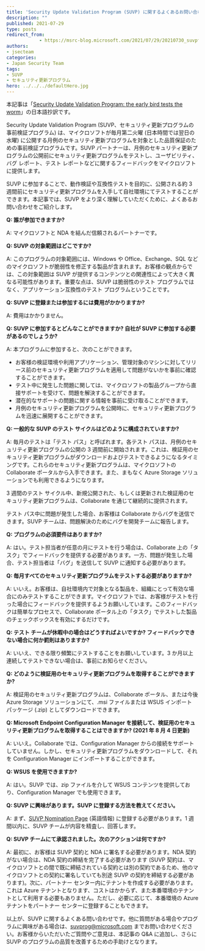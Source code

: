 ```yaml
---
title: 'Security Update Validation Program (SUVP) に関するよくあるお問い合わせ'
description: ""
published: 2021-07-29
type: posts
redirect_from:
            - https://msrc-blog.microsoft.com/2021/07/29/20210730_suvpfaq/
authors:
- jsecteam
categories:
- Japan Security Team
tags:
- SUVP
- セキュリティ更新プログラム
hero: ../../../defaultHero.jpg
---
```

本記事は「[Security Update Validation Program: the early bird tests the worm](https://techcommunity.microsoft.com/t5/windows-it-pro-blog/security-update-validation-program-the-early-bird-tests-the-worm/ba-p/2569392)」の日本語抄訳です。

Security Update Validation Program (SUVP、セキュリティ更新プログラムの事前検証プログラム) は、マイクロソフトが毎月第二火曜 (日本時間では翌日の水曜) に公開する月例のセキュリティ更新プログラムを対象とした品質保証のための事前検証プログラムです。SUVP パートナーは、月例のセキュリティ更新プログラムの公開前にセキュリティ更新プログラムをテストし、ユーザビリティ、バグ レポート、テスト レポートなどに関するフィードバックをマイクロソフトに提供します。

SUVP に参加することで、動作検証や互換性テストを目的に、公開される約 3 週間前にセキュリティ更新プログラムを入手して自社環境にてテストすることができます。本記事では、SUVP をより深く理解していただくために、よくあるお問い合わせをご紹介します。

**Q: 誰が参加できますか?**

A: マイクロソフトと NDA を結んだ信頼されるパートナーです。

**Q: SUVP の対象範囲はどこですか?**

A: このプログラムの対象範囲には、Windows や Office、Exchange、SQL などのマイクロソフトが脆弱性を修正する製品が含まれます。お客様の観点からでは、この対象範囲は SUVP が提供するコンテンツとの関連性によって大きく異なる可能性があります。重要な点は、SUVP は脆弱性のテスト プログラムではなく、アプリケーション互換性のテスト プログラムということです。

**Q: SUVP に登録または参加するには費用がかかりますか?**

A: 費用はかかりません。

**Q: SUVP に参加するとどんなことができますか? 自社が SUVP に参加する必要があるのでしょうか?**

A: 本プログラムに参加すると、次のことができます。

- お客様の検証環境や利用アプリケーション、管理対象のマシンに対してリリース前のセキュリティ更新プログラムを適用して問題がないかを事前に確認することができます。
- テスト中に発生した問題に関しては、マイクロソフトの製品グループから直接サポートを受けて、問題を解決することができます。
- 潜在的なサポートの問題に関する情報を事前に受け取ることができます。
- 月例のセキュリティ更新プログラムを公開時に、セキュリティ更新プログラムを迅速に展開することができます。

**Q: 一般的な SUVP のテスト サイクルはどのように構成されていますか?**

A: 毎月のテストは「テスト パス」と呼ばれます。各テスト パスは、月例のセキュリティ更新プログラムの公開の 3 週間前に開始されます。これは、検証用のセキュリティ更新プログラムがダウンロードおよびテストできるようになるタイミングです。これらのセキュリティ更新プログラムは、マイクロソフトの Collaborate ポータルから入手できます。また、まもなく Azure Storage ソリューションでも利用できるようになります。

3 週間のテスト サイクル中、新規公開された、もしくは更新された検証用のセキュリティ更新プログラムは、Collaborate を通じて継続的に提供されます。

テスト パス中に問題が発生した場合、お客様は Collaborate からバグを送信できます。SUVP チームは、問題解決のためにバグを開発チームに報告します。

**Q: プログラムの必須要件はありますか?**

A: はい。テスト担当者が任意の月にテストを行う場合は、Collaborate 上の「タスク」でフィードバックを提供する必要があります。一方、問題が発生した場合、テスト担当者は「バグ」を送信して SUVP に通知する必要があります。

**Q: 毎月すべてのセキュリティ更新プログラムをテストする必要がありますか?**

A: いいえ。お客様は、自社環境内で対象となる製品を、組織にとって有効な場合にのみテストすることができます。マイクロソフトでは、お客様がテストを行った場合にフィードバックを提供するようお願いしています。このフィードバックは簡単なプロセスで、Collaborate ポータル上の「タスク」でテストした製品のチェックボックスを有効にするだけです。

**Q: テスト チームが休暇中の場合はどうすればよいですか? フィードバックできない場合に何か罰則はありますか?**

A: いいえ、できる限り頻繁にテストすることをお願いしています。3 か月以上連続してテストできない場合は、事前にお知らせください。

**Q: どのように検証用のセキュリティ更新プログラムを取得することができますか?**

A: 検証用のセキュリティ更新プログラムは、Collaborate ポータル、または今後 Azure Storage ソリューションにて、.msi ファイルまたは WSUS インポート パッケージ (.zip) としてダウンロードできます。

**Q: Microsoft Endpoint Configuration Manager を接続して、検証用のセキュリティ更新プログラムを取得することはできますか? (2021 年 8 月 4 日更新)**

A: いいえ。Collaborate では、Configuration Manager からの接続をサポートしていません。しかし、セキュリティ更新プログラムをダウンロードして、それを Configuration Manager にインポートすることができます。

**Q: WSUS を使用できますか?**

A: はい。SUVP では、zip ファイルを介して WSUS コンテンツを提供しており、Configuration Manager でも使用できます。

**Q: SUVP に興味があります。SUVP に登録する方法を教えてください。**

A: まず、[SUVP Nomination Page](https://forms.office.com/Pages/ResponsePage.aspx?id=v4j5cvGGr0GRqy180BHbR6TsxuLid-tKhdyxUTWkMa9UOU5EMEZURTJZWFdGQVNVMFpMUFhFRU1YMyQlQCN0PWcu) (英語情報) に登録する必要があります。1 週間以内に、SUVP チームが内容を精査し、回答します。

**Q: SUVP チームにて承認されました。次のアクションは何ですか?**

A: 最初に、お客様は SUVP 契約と NDA に署名する必要があります。NDA 契約がない場合は、NDA 契約の締結を完了する必要があります (SUVP 契約は、マイクロソフトとの間で既に締結されている契約とは別の契約であるため、他のマイクロソフトとの契約に署名していても別途 SUVP の契約を締結する必要があります)。次に、パートナー センター内にテナントを作成する必要があります。これは Azure テナントとなります、コストはかからず、また本番環境のテナントとして利用する必要もありません。ただし、必要に応じて、本番環境の Azure テナントをパートナー センターに登録することもできます。

以上が、SUVP に関するよくある問い合わせです。他に質問がある場合やプログラムに興味がある場合は、[suvprog@microsoft.com](mailto:suvprog@microsoft.com) までお問い合わせください。お客様からいただいたご質問やご意見は、本記事の Q&A に追加し、さらに SUVP のプログラムの品質を改善するための手助けとなります。
